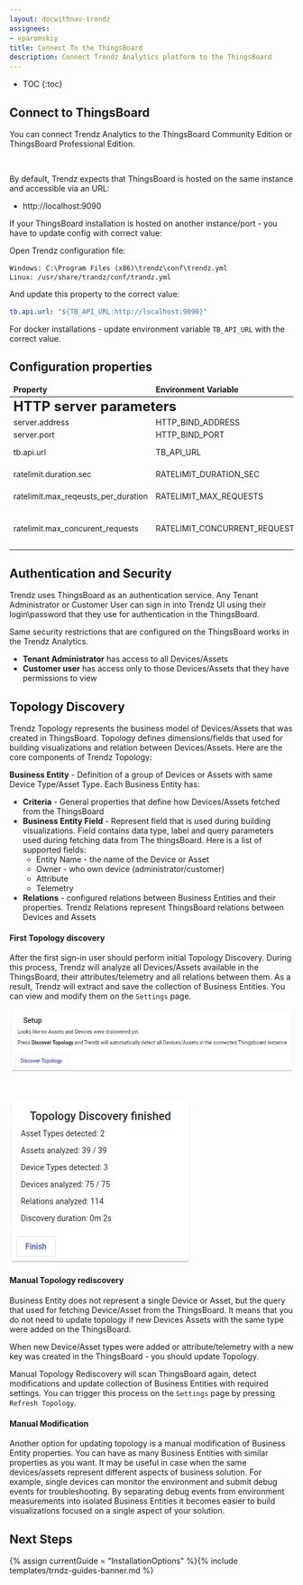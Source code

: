 ```yaml
---
layout: docwithnav-trendz
assignees:
- vparomskiy
title: Connect To the ThingsBoard
description: Connect Trendz Analytics platform to the ThingsBoard
---
```


* TOC
{:toc}


## Connect to ThingsBoard
You can connect Trendz Analytics to the ThingsBoard Community Edition or ThingsBoard Professional Edition.

<br/>

By default, Trendz expects that ThingsBoard is hosted on the same instance and accessible via an URL:
 
 - http://localhost:9090
    
If your ThingsBoard installation is hosted on another instance/port - you have to update config with correct value:

Open Trendz configuration file:

```
Windows: C:\Program Files (x86)\trendz\conf\trendz.yml
Linux: /usr/share/trandz/conf/trandz.yml
```
    
And update this property to the correct value:

```yml
tb.api.url: "${TB_API_URL:http://localhost:9090}"
```    
    
For docker installations - update environment variable ``TB_API_URL`` with the correct value.
   

## Configuration properties

<table>
  <thead>
      <tr>
          <td><b>Property</b></td><td><b>Environment Variable</b></td><td><b>Default Value</b></td><td><b>Description</b></td>
      </tr>
  </thead>
  <tbody>
      <tr>
          <td colspan="4"><span style="font-weight: bold; font-size: 24px;">HTTP server parameters</span></td>
      </tr>  
      <tr>
          <td>server.address</td>
          <td>HTTP_BIND_ADDRESS</td>
          <td>0.0.0.0</td>
          <td>HTTP Server bind address</td>
      </tr>
      <tr>
          <td>server.port</td>
          <td>HTTP_BIND_PORT</td>
          <td>8888</td>
          <td>HTTP Server bind port</td>
      </tr>
      <tr>
            <td>tb.api.url</td>
            <td>TB_API_URL</td>
            <td>http://localhost:9090</td>
            <td>ThingsBoard Cluster REST API url</td>
        </tr>
      <tr>
          <td>ratelimit.duration.sec</td>
          <td>RATELIMIT_DURATION_SEC</td>
          <td>1</td>
          <td>Control amount of api calls per duration</td>
      </tr>
      <tr>
          <td>ratelimit.max_reqeusts_per_duration</td>
          <td>RATELIMIT_MAX_REQUESTS</td>
          <td>5000</td>
          <td>Max number of allowed API calls per configured duration</td>
      </tr>
      <tr>
          <td>ratelimit.max_concurent_requests</td>
          <td>RATELIMIT_CONCURRENT_REQUESTS</td>
          <td>8</td>
          <td>Max number of concurrent API calls. Overrides RATELIMIT_MAX_REQUESTS limit</td>
      </tr>                    
  </tbody>
</table>

## Authentication and Security
Trendz uses ThingsBoard as an authentication service. Any Tenant Administrator or Customer User can sign in into Trendz UI using their login\password that they use for authentication in the ThingsBoard.

Same security restrictions that are configured on the ThingsBoard works in the Trendz Analytics. 

- **Tenant Administrator** has access to all Devices/Assets
- **Customer user** has access only to those Devices/Assets that they have permissions to view


## Topology Discovery
Trendz Topology represents the business model of Devices/Assets that was created in ThingsBoard. 
Topology defines dimensions/fields that used for building visualizations and relation between Devices/Assets.
Here are the core components of Trendz Topology:


**Business Entity** - Definition of a group of Devices or Assets with same Device Type/Asset Type. Each Business Entity has:

- **Criteria** - General properties that define how Devices/Assets fetched from the ThingsBoard
- **Business Entity Field** - Represent field that is used during building visualizations. Field contains data type, label and query parameters used during fetching data from The thingsBoard.
Here is a list of supported fields:
    - Entity Name - the name of the Device or Asset
    - Owner - who own device (administrator/customer)
    - Attribute
    - Telemetry
- **Relations** - configured relations between Business Entities and their properties. Trendz Relations represent ThingsBoard relations between Devices and Assets

#### First Topology discovery


After the first sign-in user should perform initial Topology Discovery. During this process, Trendz will analyze all Devices/Assets available in the ThingsBoard, their attributes/telemetry and all relations between them.
As a result, Trendz will extract and save the collection of Business Entities. You can view and modify them on the `Settings` page.

![image](/images/trendz/first-discovery.png)

<br/>

![image](/images/trendz/discover-results.png)
 
#### Manual Topology rediscovery
Business Entity does not represent a single Device or Asset, but the query that used for fetching Device/Asset from the ThingsBoard. It means that you do not need to update topology if new Devices Assets with the same type were added on the ThingsBoard.

When new Device/Asset types were added or attribute/telemetry with a new key was created in the ThingsBoard - you should update Topology. 


Manual Topology Rediscovery will scan ThingsBoard again, detect modifications and update collection of Business Entities with required settings. 
You can trigger this process on the `Settings` page by pressing `Refresh Topology`.

 
#### Manual Modification
Another option for updating topology is a manual modification of Business Entity properties. You can have as many Business Entities with similar properties as you want. 
It may be useful in case when the same devices/assets represent different aspects of business solution. For example, single devices can monitor the environment and submit debug events for troubleshooting.
By separating debug events from environment measurements into isolated Business Entities it becomes easier to build visualizations focused on a single aspect of your solution.


## Next Steps

{% assign currentGuide = "InstallationOptions" %}{% include templates/trndz-guides-banner.md %}